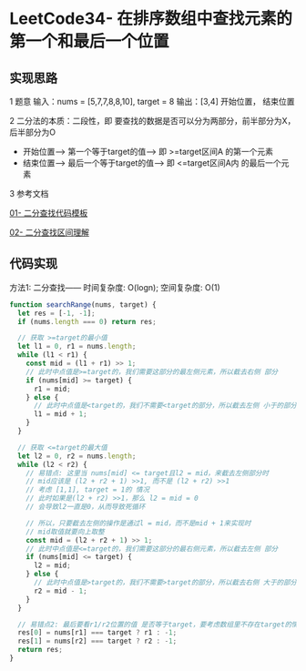 # LeetCode34- 在排序数组中查找元素的第一个和最后一个位置

## 实现思路

1 题意
输入：nums = [5,7,7,8,8,10], target = 8
输出：[3,4]
开始位置， 结束位置


2 二分法的本质：二段性，即 要查找的数据是否可以分为两部分，前半部分为X，后半部分为O

  - 开始位置--> 第一个等于target的值-->  即 >=target区间A 的第一个元素
  - 结束位置--> 最后一个等于target的值--> 即 <=target区间A内 的最后一个元素


3 参考文档

[01- 二分查找代码模板](https://leetcode.cn/problems/find-first-and-last-position-of-element-in-sorted-array/solutions/955576/tu-jie-er-fen-zui-qing-xi-yi-dong-de-jia-ddvc/)

[02- 二分查找区间理解](https://leetcode.cn/problems/find-first-and-last-position-of-element-in-sorted-array/solutions/698050/gong-shui-san-xie-kao-cha-dui-er-fen-de-86bk0/)

## 代码实现

方法1: 二分查找——  时间复杂度: O(logn);  空间复杂度: O(1) 
 
```ts
function searchRange(nums, target) {
  let res = [-1, -1];
  if (nums.length === 0) return res;

  // 获取 >=target的最小值
  let l1 = 0, r1 = nums.length;
  while (l1 < r1) {
    const mid = (l1 + r1) >> 1;
    // 此时中点值是>=target的，我们需要这部分的最左侧元素，所以截去右侧 部分
    if (nums[mid] >= target) {
      r1 = mid;
    } else {
      // 此时中点值是<target的，我们不需要<target的部分，所以截去左侧 小于的部分
      l1 = mid + 1;
    }
  }

  // 获取 <=target的最大值
  let l2 = 0, r2 = nums.length;
  while (l2 < r2) {
    // 易错点: 这里当 nums[mid] <= target且l2 = mid，来截去左侧部分时
    // mid应该是 (l2 + r2 + 1) >>1, 而不是 (l2 + r2) >>1
    // 考虑 [1,1], target = 1的 情况
    // 此时如果是(l2 + r2) >>1，那么 l2 = mid = 0
    // 会导致l2一直是0，从而导致死循环

    // 所以，只要截去左侧的操作是通过l = mid，而不是mid + 1来实现时
    // mid取值就要向上取整
    const mid = (l2 + r2 + 1) >> 1;
    // 此时中点值是<=target的，我们需要这部分的最右侧元素，所以截去左侧 部分
    if (nums[mid] <= target) {
      l2 = mid;
    } else {
      // 此时中点值是>target的，我们不需要>target的部分，所以截去右侧 大于的部分
      r2 = mid - 1;
    }
  }

  // 易错点2: 最后要看r1/r2位置的值 是否等于target，要考虑数组里不存在target的情况
  res[0] = nums[r1] === target ? r1 : -1;
  res[1] = nums[r2] === target ? r2 : -1;
  return res;
}
```